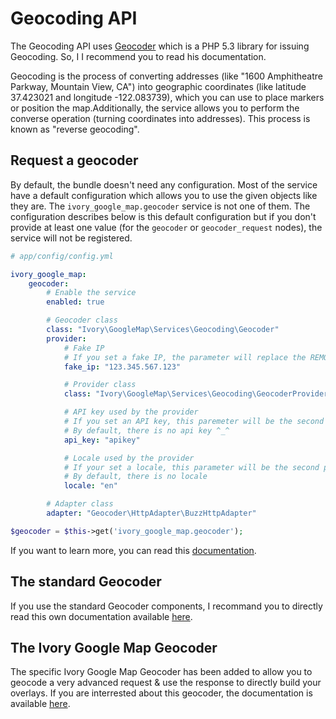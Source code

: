 # Geocoding API

The Geocoding API uses [Geocoder](http://github.com/willdurand/Geocoder) which is a PHP 5.3 library for issuing
Geocoding. So, I I recommend you to read his documentation.

Geocoding is the process of converting addresses (like "1600 Amphitheatre Parkway, Mountain View, CA") into
geographic coordinates (like latitude 37.423021 and longitude -122.083739), which you can use to place markers or
position the map.Additionally, the service allows you to perform the converse operation (turning coordinates into
addresses). This process is known as "reverse geocoding".

## Request a geocoder

By default, the bundle doesn't need any configuration. Most of the service have a default configuration which allows
you to use the given objects like they are. The ``ivory_google_map.geocoder`` service is not one of them. The
configuration describes below is this default configuration but if you don't provide at least one value (for the
`geocoder` or `geocoder_request` nodes), the service will not be registered.

```yaml
# app/config/config.yml

ivory_google_map:
    geocoder:
        # Enable the service
        enabled: true

        # Geocoder class
        class: "Ivory\GoogleMap\Services\Geocoding\Geocoder"
        provider:
            # Fake IP
            # If you set a fake IP, the parameter will replace the REMOTE_ADDR value by the given one
            fake_ip: "123.345.567.123"

            # Provider class
            class: "Ivory\GoogleMap\Services\Geocoding\GeocoderProvider"

            # API key used by the provider
            # If you set an API key, this paremeter will be the second parameter provider constructor
            # By default, there is no api key ^_^
            api_key: "apikey"

            # Locale used by the provider
            # If your set a locale, this parameter will be the second parameter provider constructor if there is no api key else it will be the third
            # By default, there is no locale
            locale: "en"

        # Adapter class
        adapter: "Geocoder\HttpAdapter\BuzzHttpAdapter"
```

``` php
$geocoder = $this->get('ivory_google_map.geocoder');
```

If you want to learn more, you can read this
[documentation](http://github.com/egeloen/ivory-google-map/blob/master/doc/usage/services/geocoding/geocoder.md).

## The standard Geocoder

If you use the standard Geocoder components, I recommand you to directly read this own documentation available
[here](http://www.geocoder-php.org/).

## The Ivory Google Map Geocoder

The specific Ivory Google Map Geocoder has been added to allow you to geocode a very advanced request & use the
response to directly build your overlays. If you are interrested about this geocoder, the documentation is available
[here](http://github.com/egeloen/IvoryGoogleMapBundle/blob/master/Resources/doc/usage/services/geocoding/ivory_geocoder.md).
